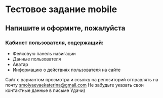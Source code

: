 # Тестовое задание mobile



## Напишите и оформите, пожалуйста

### Кабинет пользователя, содержащий:
* Фейковую панель навигации
* Данные пользователя
* Аватар
* Информацию о действиях пользователя на сайте

Сайт с вариантом просмотра и ссылку на репозиторий отправлять на почту smolyaevaekaterina@gmail.com
Не забудьте указать свои контактные данные в письме
Удачи)